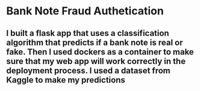 # Bank Note Fraud Authetication

## I built a flask app that uses a classification algorithm that predicts if a bank note is real or fake. Then I used dockers as a container to make sure that my web app will work correctly in the deployment process. I used a dataset from Kaggle to make my predictions
